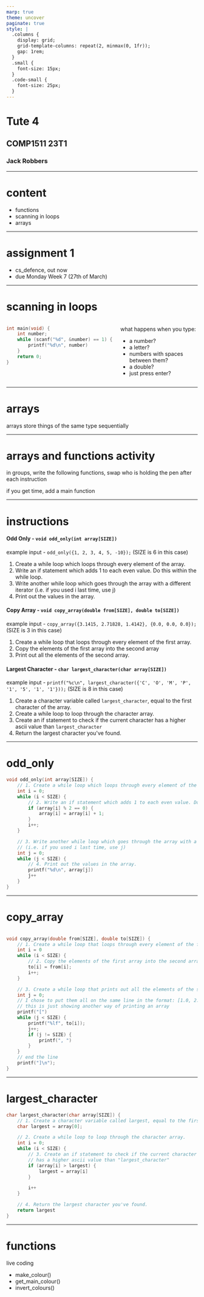 ```yaml
---
marp: true
theme: uncover
paginate: true
style: |
  .columns {
    display: grid;
    grid-template-columns: repeat(2, minmax(0, 1fr));
    gap: 1rem;
  }
  .small {
    font-size: 15px;
  }
  .code-small {
    font-size: 25px;
  }
---
```


# Tute 4
## COMP1511 23T1
### Jack Robbers

---

# content

* functions
* scanning in loops
* arrays

---

# assignment 1

* cs_defence, out now
* due Monday Week 7 (27th of March)

---


# scanning in loops
  
<div class="columns">
<div>

```c
int main(void) {
    int number;
    while (scanf("%d", &number) == 1) {
        printf("%d\n", number)
    }
    return 0;
} 
```

</div>
<div>

what happens when you type:
* a number?
* a letter?
* numbers with spaces between them?
* a double?
* just press enter?

</div>
</div>

---

# arrays

arrays store things of the same type sequentially

---

# arrays and functions activity

in groups, write the following functions, swap who is holding the pen after each instruction

if you get time, add a main function

---

# instructions

<div class="small">

#### Odd Only - `void odd_only(int array[SIZE])`

example input - `odd_only({1, 2, 3, 4, 5, -10});` (SIZE is 6 in this case)

1. Create a while loop which loops through every element of the array.
2. Write an if statement which adds 1 to each even value. Do this within the while loop.
3. Write another while loop which goes through the array with a different iterator (i.e. if you used i last time, use j)
4. Print out the values in the array.

#### Copy Array - `void copy_array(double from[SIZE], double to[SIZE])`

example input - `copy_array({3.1415, 2.71828, 1.4142}, {0.0, 0.0, 0.0});` (SIZE is 3 in this case)

1. Create a while loop that loops through every element of the first array.
2. Copy the elements of the first array into the second array
3. Print out all the elements of the second array.

#### Largest Character - `char largest_character(char array[SIZE])` 

example input - `printf("%c\n", largest_character({'C', 'O', 'M', 'P', '1', '5', '1', '1'}));` (SIZE is 8 in this case)

1. Create a character variable called `largest_character`, equal to the first character of the array.
2. Create a while loop to loop through the character array.
3. Create an if statement to check if the current character has a higher ascii value than `largest_character`
4. Return the largest character you've found.

</div>


---

# odd_only

<div class="code-small">

```c
void odd_only(int array[SIZE]) {
    // 1. Create a while loop which loops through every element of the array.
    int i = 0;
    while (i < SIZE) {
        // 2. Write an if statement which adds 1 to each even value. Do this within the while loop.
        if (array[i] % 2 == 0) {
            array[i] = array[i] + 1;
        }
        i++;
    }

    // 3. Write another while loop which goes through the array with a different iterator 
    // (i.e. if you used i last time, use j)
    int j = 0;
    while (j < SIZE) {
        // 4. Print out the values in the array.
        printf("%d\n", array[j])
        j++
    }
}
```

</div>

---

# copy_array

<div class="code-small">

```c

void copy_array(double from[SIZE], double to[SIZE]) {
    // 1. Create a while loop that loops through every element of the first array.
    int i = 0
    while (i < SIZE) {
        // 2. Copy the elements of the first array into the second array (leave 0's at the end)
        to[i] = from[i];
        i++;
    }

    // 3. Create a while loop that prints out all the elements of the second array.
    int j = 0;
    // I chose to put them all on the same line in the format: [1.0, 2.0, ...]
    // this is just showing another way of printing an array
    printf("[")
    while (j < SIZE) {
        printf("%lf", to[i]);
        j++;
        if (j != SIZE) {
            printf(", ")
        }
    }
    // end the line
    printf("]\n");
}

```

</div>

---

# largest_character

<div class="code-small">

```c
char largest_character(char array[SIZE]) {
    // 1. Create a character variable called largest, equal to the first character of the array.
    char largest = array[0];

    // 2. Create a while loop to loop through the character array.
    int i = 0;
    while (i < SIZE) {
        // 3. Create an if statement to check if the current character 
        // has a higher ascii value than "largest_character"
        if (array[i] > largest) {
            largest = array[i]
        }

        i++
    }

    // 4. Return the largest character you've found.
    return largest
}
```

</div>

---

# functions

live coding
* make_colour()
* get_main_colour()
* invert_colours()
